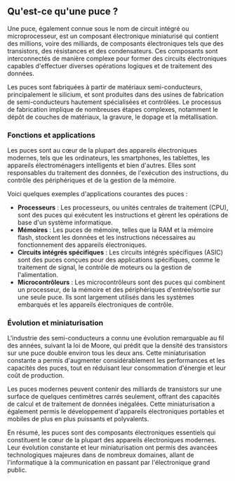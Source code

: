 ## Qu'est-ce qu'une puce ?

Une puce, également connue sous le nom de circuit intégré ou microprocesseur, est un composant électronique miniaturisé qui contient des millions, voire des milliards, de composants électroniques tels que des transistors, des résistances et des condensateurs. Ces composants sont interconnectés de manière complexe pour former des circuits électroniques capables d'effectuer diverses opérations logiques et de traitement des données.

Les puces sont fabriquées à partir de matériaux semi-conducteurs, principalement le silicium, et sont produites dans des usines de fabrication de semi-conducteurs hautement spécialisées et contrôlées. Le processus de fabrication implique de nombreuses étapes complexes, notamment le dépôt de couches de matériaux, la gravure, le dopage et la métallisation.

### Fonctions et applications

Les puces sont au cœur de la plupart des appareils électroniques modernes, tels que les ordinateurs, les smartphones, les tablettes, les appareils électroménagers intelligents et bien d'autres. Elles sont responsables du traitement des données, de l'exécution des instructions, du contrôle des périphériques et de la gestion de la mémoire.

Voici quelques exemples d'applications courantes des puces :

- **Processeurs** : Les processeurs, ou unités centrales de traitement (CPU), sont des puces qui exécutent les instructions et gèrent les opérations de base d'un système informatique.
- **Mémoires** : Les puces de mémoire, telles que la RAM et la mémoire flash, stockent les données et les instructions nécessaires au fonctionnement des appareils électroniques.
- **Circuits intégrés spécifiques** : Les circuits intégrés spécifiques (ASIC) sont des puces conçues pour des applications spécifiques, comme le traitement de signal, le contrôle de moteurs ou la gestion de l'alimentation.
- **Microcontrôleurs** : Les microcontrôleurs sont des puces qui combinent un processeur, de la mémoire et des périphériques d'entrée/sortie sur une seule puce. Ils sont largement utilisés dans les systèmes embarqués et les appareils électroniques de contrôle.

### Évolution et miniaturisation

L'industrie des semi-conducteurs a connu une évolution remarquable au fil des années, suivant la loi de Moore, qui prédit que la densité des transistors sur une puce double environ tous les deux ans. Cette miniaturisation constante a permis d'augmenter considérablement les performances et les capacités des puces, tout en réduisant leur consommation d'énergie et leur coût de production.

Les puces modernes peuvent contenir des milliards de transistors sur une surface de quelques centimètres carrés seulement, offrant des capacités de calcul et de traitement de données inégalées. Cette miniaturisation a également permis le développement d'appareils électroniques portables et mobiles de plus en plus puissants et polyvalents.

En résumé, les puces sont des composants électroniques essentiels qui constituent le cœur de la plupart des appareils électroniques modernes. Leur évolution constante et leur miniaturisation ont permis des avancées technologiques majeures dans de nombreux domaines, allant de l'informatique à la communication en passant par l'électronique grand public.